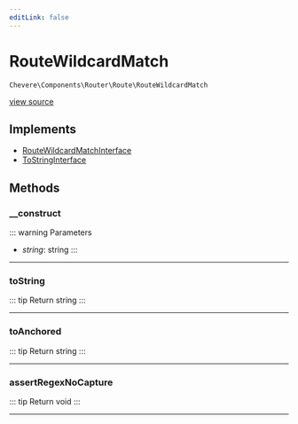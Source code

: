 ```yaml
---
editLink: false
---
```


# RouteWildcardMatch

`Chevere\Components\Router\Route\RouteWildcardMatch`

[view source](https://github.com/chevere/chevere/blob/master/src/Chevere/Components/Router/Route/RouteWildcardMatch.php)

## Implements

- [RouteWildcardMatchInterface](../../../Interfaces/Router/Route/RouteWildcardMatchInterface.md)
- [ToStringInterface](../../../Interfaces/Common/ToStringInterface.md)

## Methods

### __construct

::: warning Parameters
- *string*: string
:::

---

### toString

::: tip Return
string
:::

---

### toAnchored

::: tip Return
string
:::

---

### assertRegexNoCapture

::: tip Return
void
:::

---
